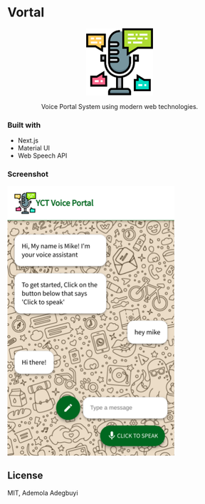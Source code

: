 # Vortal

<p align="center">
	<img src="./github/microphone.svg" width="150px"/>
</p>
<p align="center">
Voice Portal System using modern web technologies.
</p>

### Built with

- Next.js
- Material UI
- Web Speech API

### Screenshot

<img src="./github/screenshot.png" width="375px" />

## License

MIT, Ademola Adegbuyi

